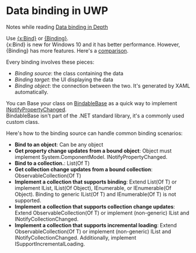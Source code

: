 # Data binding in UWP

Notes while reading [Data binding in Depth](https://docs.microsoft.com/en-us/windows/uwp/data-binding/data-binding-in-depth)

Use [{x:Bind}](https://docs.microsoft.com/en-us/windows/uwp/xaml-platform/x-bind-markup-extension) or [{Binding}](https://docs.microsoft.com/en-us/windows/uwp/xaml-platform/binding-markup-extension).  
{x:Bind} is new for Windows 10 and it has better performance. However, {Binding} has more features. Here's a [comparison](https://docs.microsoft.com/en-us/windows/uwp/data-binding/data-binding-in-depth#xbind-and-binding-feature-comparison).  

Every binding involves these pieces:  
- _Binding source_: the class containing the data
- _Binding target_: the UI displaying the data
- _Binding object_: the connection between the two. It's generated by XAML automatically.  

You can Base your class on [BindableBase](https://github.com/Microsoft/Windows-appsample-networkhelper/blob/master/DemoApps/QuizGame/Common/BindableBase.cs) as a quick way to implement [INotifyPropertyChanged](https://msdn.microsoft.com/library/windows/apps/xaml/system.componentmodel.inotifypropertychanged.aspx).  
BindableBase isn't part of the .NET standard library, it's a commonly used custom class.  

Here's how to the binding source can handle common binding scenarios:  
- __Bind to an object__: Can be any object
- __Get property change updates from a bound object__: Object must implement System.ComponentModel. INotifyPropertyChanged.
- __Bind to a collection.__: List(Of T)
- __Get collection change updates from a bound collection__: ObservableCollection(Of T)
- __Implement a collection that supports binding__: Extend List(Of T) or implement IList, IList(Of Object), IEnumerable, or IEnumerable(Of Object). Binding to generic IList(Of T) and IEnumerable(Of T) is not supported.
- __Implement a collection that supports collection change updates__: Extend ObservableCollection(Of T) or implement (non-generic) IList and INotifyCollectionChanged.
- __Implement a collection that supports incremental loading__: Extend ObservableCollection(Of T) or implement (non-generic) IList and INotifyCollectionChanged. Additionally, implement ISupportIncrementalLoading.

